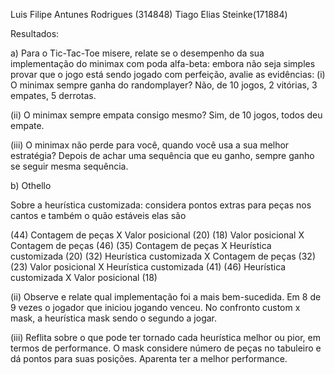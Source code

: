 Luis Filipe Antunes Rodrigues (314848) Tiago Elias Steinke(171884)

Resultados:

a) Para o Tic-Tac-Toe misere, relate se o desempenho da sua implementação do minimax com poda alfa-beta: embora não seja simples provar que o jogo está sendo jogado com perfeição, avalie as evidências: (i) O minimax sempre ganha do randomplayer? Não, de 10 jogos, 2 vitórias, 3 empates, 5 derrotas.

(ii) O minimax sempre empata consigo mesmo? Sim, de 10 jogos, todos deu empate.

(iii) O minimax não perde para você, quando você usa a sua melhor estratégia? Depois de achar uma sequência que eu ganho, sempre ganho se seguir mesma sequência.

b) Othello

Sobre a heurística customizada: considera pontos extras para peças nos cantos e também o quão estáveis elas são

(44) Contagem de peças X Valor posicional (20)
(18) Valor posicional X Contagem de peças (46)
(35) Contagem de peças X Heurística customizada (20)
(32) Heurística customizada X Contagem de peças (32)
(23) Valor posicional X Heurística customizada (41)
(46) Heurística customizada X Valor posicional (18)

(ii) Observe e relate qual implementação foi a mais bem-sucedida.
    Em 8 de 9 vezes o jogador que iniciou jogando venceu. No confronto custom x mask, a heurística mask sendo o segundo a jogar.

(iii) Reflita sobre o que pode ter tornado cada heurística melhor ou pior, em termos de performance.
    O mask considere número de peças no tabuleiro e dá pontos para suas posições. Aparenta ter a melhor performance.

